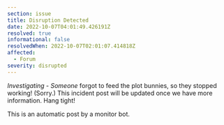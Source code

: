 ```yaml
---
section: issue
title: Disruption Detected
date: 2022-10-07T04:01:49.426191Z
resolved: true
informational: false
resolvedWhen: 2022-10-07T02:01:07.414818Z
affected:
  - Forum
severity: disrupted
---
```

*Investigating* - _Someone_ forgot to feed the plot bunnies, so they stopped working! (Sorry.) This incident post will be updated once we have more information. Hang tight!

This is an automatic post by a monitor bot.
        